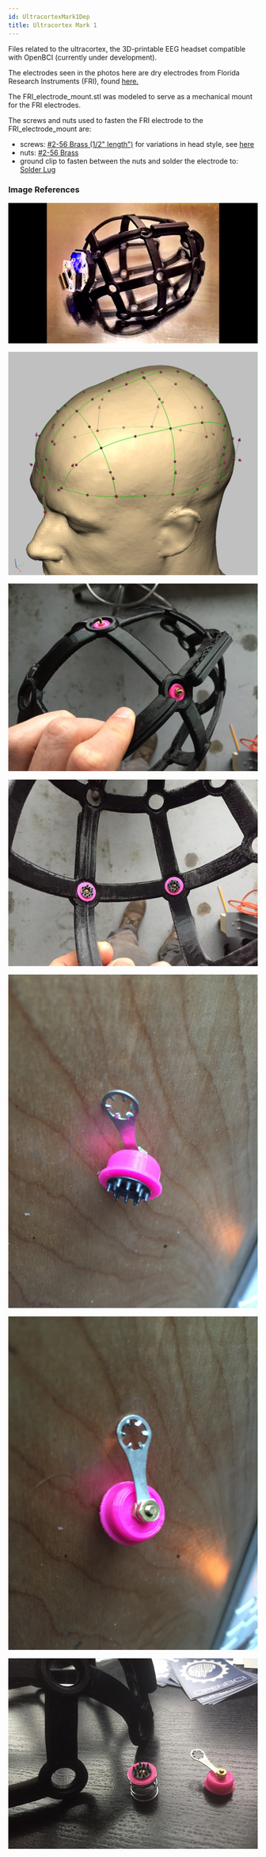 ```yaml
---
id: UltracortexMark1Dep
title: Ultracortex Mark 1
---
```

Files related to the ultracortex, the 3D-printable EEG headset compatible with OpenBCI (currently under development).

The electrodes seen in the photos here are dry electrodes from Florida Research Instruments (FRI), found [here.](http://fri-fl-shop.com/product/package-of-15-disposable-reusable-dry-electrodes-and-10-disposablereusable-eeg-cup-electrodes-and-5-leads-red-white-green-black-brown/)

The FRI_electrode_mount.stl was modeled to serve as a mechanical mount for the FRI electrodes.

The screws and nuts used to fasten the FRI electrode to the FRI_electrode_mount are:

-   screws: [#2-56 Brass (1/2" length")](http://www.mcmaster.com/#91802a081/=xd3x3s) for variations in head style, see [here](http://www.mcmaster.com/#machine-screws/=xd3ycd)
-   nuts:  [#2-56 Brass](https://www.boltdepot.com/Product-Details.aspx?product=7210)
-   ground clip to fasten between the nuts and solder the electrode to: [Solder Lug](http://www.digikey.com/product-search/en/connectors-interconnects/terminals-solder-lug-connectors/1442863)

### Image References

![image](../assets/DepImages/full.PNG)

![image](../assets/DepImages/1020.png)

![image](../assets/DepImages/top.JPG)

![image](../assets/DepImages/inside.png)

![image](../assets/DepImages/trode.JPG)

![image](../assets/DepImages/trode2.JPG)

![image](../assets/DepImages/trodes.png)
